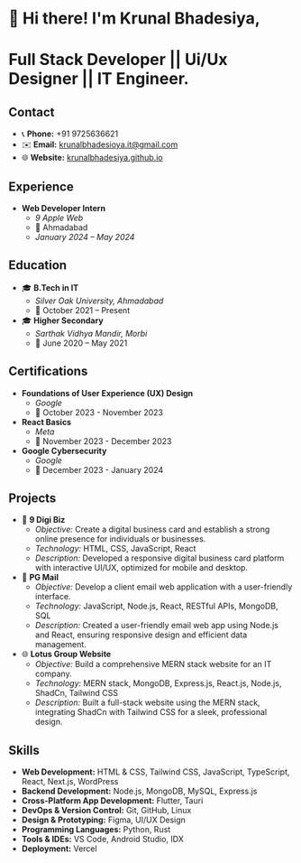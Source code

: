 # 👋 Hi there! I'm Krunal Bhadesiya, 
# Full Stack Developer || Ui/Ux Designer || IT Engineer.

## Contact
- 📞 **Phone:** +91 9725636621
- ✉️ **Email:** krunalbhadesioya.it@gmail.com
- 🌐 **Website:** [krunalbhadesiya.github.io](https://krunalbhadesiya.github.io)

## Experience
- **Web Developer Intern**
  - *9 Apple Web*
  - 📍 Ahmadabad
  - *January 2024 – May 2024*

## Education
- 🎓 **B.Tech in IT**
  - *Silver Oak University, Ahmadabad*
  - 📍 October 2021 – Present
- 🎓 **Higher Secondary**
  - *Sarthak Vidhya Mandir, Morbi*
  - 📍 June 2020 – May 2021

## Certifications
- **Foundations of User Experience (UX) Design**
  - *Google*
  - 📅 October 2023 - November 2023
- **React Basics**
  - *Meta*
  - 📅 November 2023 - December 2023
- **Google Cybersecurity**
  - *Google*
  - 📅 December 2023 - January 2024

## Projects
- 💼 **9 Digi Biz**
  - *Objective:* Create a digital business card and establish a strong online presence for individuals or businesses.
  - *Technology:* HTML, CSS, JavaScript, React
  - *Description:* Developed a responsive digital business card platform with interactive UI/UX, optimized for mobile and desktop.
- 📧 **PG Mail**
  - *Objective:* Develop a client email web application with a user-friendly interface.
  - *Technology:* JavaScript, Node.js, React, RESTful APIs, MongoDB, SQL
  - *Description:* Created a user-friendly email web app using Node.js and React, ensuring responsive design and efficient data management.
- 🌐 **Lotus Group Website**
  - *Objective:* Build a comprehensive MERN stack website for an IT company.
  - *Technology:* MERN stack, MongoDB, Express.js, React.js, Node.js, ShadCn, Tailwind CSS
  - *Description:* Built a full-stack website using the MERN stack, integrating ShadCn with Tailwind CSS for a sleek, professional design.

## Skills
- **Web Development:** HTML & CSS, Tailwind CSS, JavaScript, TypeScript, React, Next.js, WordPress
- **Backend Development:** Node.js, MongoDB, MySQL, Express.js
- **Cross-Platform App Development:** Flutter, Tauri
- **DevOps & Version Control:** Git, GitHub, Linux
- **Design & Prototyping:** Figma, UI/UX Design
- **Programming Languages:** Python, Rust
- **Tools & IDEs:** VS Code, Android Studio, IDX
- **Deployment:** Vercel
